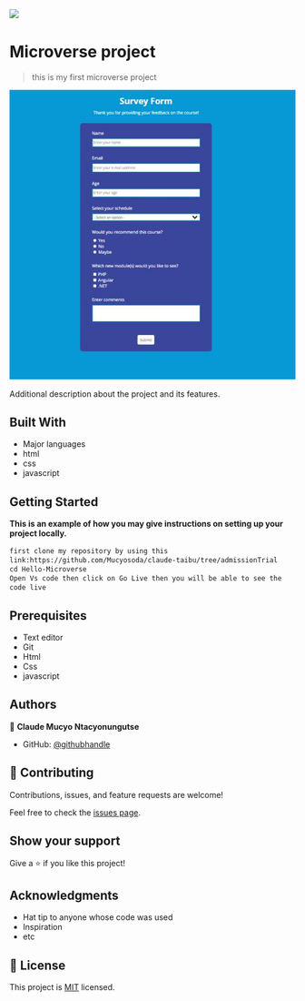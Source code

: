 ![](https://img.shields.io/badge/Microverse-blueviolet)

# Microverse project

> this is my first microverse project

![screenshot](./screenshot.JPG)

Additional description about the project and its features.

## Built With

- Major languages
- html
- css
- javascript

## Getting Started

**This is an example of how you may give instructions on setting up your project locally.**

```
first clone my repository by using this link:https://github.com/Mucyosoda/claude-taibu/tree/admissionTrial
cd Hello-Microverse
Open Vs code then click on Go Live then you will be able to see the code live
```

## Prerequisites

- Text editor
- Git
- Html
- Css
- javascript

## Authors

👤 **Claude Mucyo Ntacyonungutse**

- GitHub: [@githubhandle](https://github.com/Mucyosoda)

## 🤝 Contributing

Contributions, issues, and feature requests are welcome!

Feel free to check the [issues page](../../issues/).

## Show your support

Give a ⭐️ if you like this project!

## Acknowledgments

- Hat tip to anyone whose code was used
- Inspiration
- etc

## 📝 License

This project is [MIT](./MIT.md) licensed.
